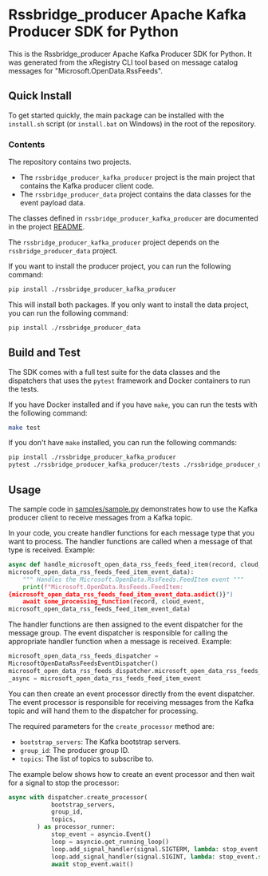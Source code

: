
# Rssbridge_producer Apache Kafka Producer SDK for Python

This is the Rssbridge_producer Apache Kafka Producer SDK for Python. It was
generated from the xRegistry CLI tool based on message catalog messages for
"Microsoft.OpenData.RssFeeds".

## Quick Install

To get started quickly, the main package can be installed with the `install.sh`
script (or `install.bat` on Windows) in the root of the repository.

### Contents

The repository contains two projects.
* The `rssbridge_producer_kafka_producer` project is the main project that
contains the Kafka producer client code.
* The `rssbridge_producer_data` project contains the data classes for the event
payload data.

The classes defined in `rssbridge_producer_kafka_producer` are documented in the
project [README](./rssbridge_producer_kafka_producer/README.md).

The `rssbridge_producer_kafka_producer` project depends on the
`rssbridge_producer_data` project.

If you want to install the producer project, you can run the following command:

```bash
pip install ./rssbridge_producer_kafka_producer
```

This will install both packages. If you only want to install the data project,
you can run the following command:

```bash
pip install ./rssbridge_producer_data
```

## Build and Test

The SDK comes with a full test suite for the data classes and the dispatchers
that uses the `pytest` framework and Docker containers to run the tests.

If you have Docker installed and if you have `make`, you can run the tests with
the following command:

```bash
make test
```

If you don't have `make` installed, you can run the following commands:

```bash
pip install ./rssbridge_producer_kafka_producer
pytest ./rssbridge_producer_kafka_producer/tests ./rssbridge_producer_data/tests
```

## Usage

The sample code in [samples/sample.py](samples/sample.py) demonstrates how to
use the Kafka producer client to receive messages from a Kafka topic.

In your code, you create handler functions for each message type that you want
to process. The handler functions are called when a message of that type is
received. Example:

```python
async def handle_microsoft_open_data_rss_feeds_feed_item(record, cloud_event,
microsoft_open_data_rss_feeds_feed_item_event_data):
    """ Handles the Microsoft.OpenData.RssFeeds.FeedItem event """
    print(f"Microsoft.OpenData.RssFeeds.FeedItem:
{microsoft_open_data_rss_feeds_feed_item_event_data.asdict()}")
    await some_processing_function(record, cloud_event,
microsoft_open_data_rss_feeds_feed_item_event_data)
```

The handler functions are then assigned to the event dispatcher for the message
group. The event dispatcher is responsible for calling the appropriate handler
function when a message is received. Example:

```python
microsoft_open_data_rss_feeds_dispatcher =
MicrosoftOpenDataRssFeedsEventDispatcher()
microsoft_open_data_rss_feeds_dispatcher.microsoft_open_data_rss_feeds_feed_item
_async = microsoft_open_data_rss_feeds_feed_item_event
```

You can then create an event processor directly from the event dispatcher. The
event processor is responsible for receiving messages from the Kafka topic and
will hand them to the dispatcher for processing.

The required parameters for the `create_processor` method are:
* `bootstrap_servers`: The Kafka bootstrap servers.
* `group_id`: The producer group ID.
* `topics`: The list of topics to subscribe to.

The example below shows how to create an event processor and then wait for a
signal to stop the processor:

```python
async with dispatcher.create_processor(
            bootstrap_servers,
            group_id,
            topics,
        ) as processor_runner:
            stop_event = asyncio.Event()
            loop = asyncio.get_running_loop()
            loop.add_signal_handler(signal.SIGTERM, lambda: stop_event.set())
            loop.add_signal_handler(signal.SIGINT, lambda: stop_event.set())
            await stop_event.wait()
```